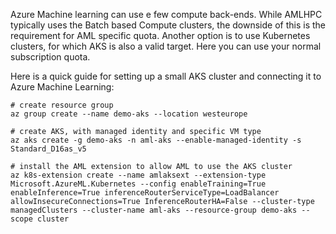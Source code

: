Azure Machine learning can use e few compute back-ends. While AMLHPC typically uses the Batch based Compute clusters, the downside of this is the requirement for AML specific quota. Another option is to use Kubernetes clusters, for which AKS is also a valid target. Here you can use your normal subscription quota.

Here is a quick guide for setting up a small AKS cluster and connecting it to Azure Machine Learning:
```
# create resource group
az group create --name demo-aks --location westeurope

# create AKS, with managed identity and specific VM type 
az aks create -g demo-aks -n aml-aks --enable-managed-identity -s Standard_D16as_v5

# install the AML extension to allow AML to use the AKS cluster
az k8s-extension create --name amlaksext --extension-type Microsoft.AzureML.Kubernetes --config enableTraining=True enableInference=True inferenceRouterServiceType=LoadBalancer allowInsecureConnections=True InferenceRouterHA=False --cluster-type managedClusters --cluster-name aml-aks --resource-group demo-aks --scope cluster
```

